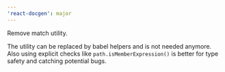 ```yaml
---
'react-docgen': major
---
```


Remove match utility.

The utility can be replaced by babel helpers and is not needed anymore. Also
using explicit checks like `path.isMemberExpression()` is better for type safety
and catching potential bugs.
